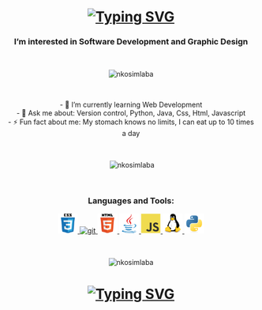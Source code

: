<h1 align="center"><a href="https://git.io/typing-svg"><img src="https://readme-typing-svg.herokuapp.com?font=Montserrat&weight=800&pause=1000&color=F10A10A&center=true&vCenter=true&random=true&width=435&lines=Hi%2C+there+%F0%9F%91%8B;I+am+Nkosikhona+Mlaba+%F0%9F%98%87;I+am+a+WeThinkCode_+student+%F0%9F%91%A8%E2%80%8D%F0%9F%92%BB" alt="Typing SVG" /></a></h1>
<h3 align="center">I’m interested in Software Development and Graphic Design</h3>

<br>

<div align="center">
<p align="center"> <img src="https://komarev.com/ghpvc/?username=nkosimlaba&label=Profile%20views&color=0e75b6&style=flat" alt="nkosimlaba" /> </p>
</div>

<br>

<p align="center">
- 🌱 I’m currently learning Web Development <br>
- 💬 Ask me about: Version control, Python, Java, Css, Html, Javascript <br>
- ⚡ Fun fact about me: My stomach knows no limits, I can eat up to 10 times a day
</p>

<br>

<div align="center">
  <p>&nbsp;<img align="center" src="https://github-readme-stats.vercel.app/api?username=nkosimlaba&show_icons=true&locale=en" alt="nkosimlaba" /></p>
</div>

<br>

<h3 align="center">Languages and Tools:</h3>
<p align="center"> <a href="https://www.w3schools.com/css/" target="_blank" rel="noreferrer"> <img src="https://raw.githubusercontent.com/devicons/devicon/master/icons/css3/css3-original-wordmark.svg" alt="css3" width="40" height="40"/> </a> <a href="https://git-scm.com/" target="_blank" rel="noreferrer"> <img src="https://www.vectorlogo.zone/logos/git-scm/git-scm-icon.svg" alt="git" width="40" height="40"/> </a> <a href="https://www.w3.org/html/" target="_blank" rel="noreferrer"> <img src="https://raw.githubusercontent.com/devicons/devicon/master/icons/html5/html5-original-wordmark.svg" alt="html5" width="40" height="40"/> </a> <a href="https://www.java.com" target="_blank" rel="noreferrer"> <img src="https://raw.githubusercontent.com/devicons/devicon/master/icons/java/java-original.svg" alt="java" width="40" height="40"/> </a> <a href="https://developer.mozilla.org/en-US/docs/Web/JavaScript" target="_blank" rel="noreferrer"> <img src="https://raw.githubusercontent.com/devicons/devicon/master/icons/javascript/javascript-original.svg" alt="javascript" width="40" height="40"/> </a> <a href="https://www.linux.org/" target="_blank" rel="noreferrer"> <img src="https://raw.githubusercontent.com/devicons/devicon/master/icons/linux/linux-original.svg" alt="linux" width="40" height="40"/> </a> <a href="https://www.python.org" target="_blank" rel="noreferrer"> <img src="https://raw.githubusercontent.com/devicons/devicon/master/icons/python/python-original.svg" alt="python" width="40" height="40"/> </a> </p>

<br>

<p align="center"><img align="center" src="https://github-readme-stats.vercel.app/api/top-langs?username=nkosimlaba&show_icons=true&locale=en&layout=compact" alt="nkosimlaba" /></p>

<h1 align="center"><a href="https://git.io/typing-svg"><img src="https://readme-typing-svg.herokuapp.com?font=Montserrat&weight=800&pause=1000&color=F10A10A&center=true&vCenter=true&random=true&width=435&lines=Thanks+for+visiting+my+profile!+%F0%9F%A4%97;Goodbye!👋+" alt="Typing SVG" /></a></h1>

